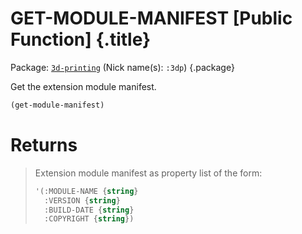 # GET-MODULE-MANIFEST [Public Function] {.title}

Package: [`3d-printing`](3D-PRINTING.pkg.md) (Nick name(s): `:3dp`) {.package}

Get the extension module manifest.

~~~ lisp
(get-module-manifest)
~~~

# Returns

> Extension module manifest as property list of the form:
>
> ~~~ lisp
> '(:MODULE-NAME {string}
>   :VERSION {string}
>   :BUILD-DATE {string}
>   :COPYRIGHT {string})
> ~~~
